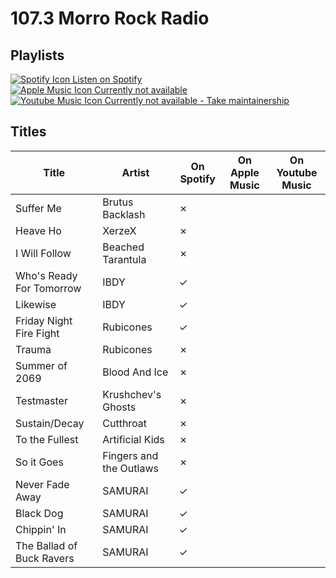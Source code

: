 # 107.3 Morro Rock Radio

## Playlists

[![Spotify Icon](https://user-images.githubusercontent.com/6068259/95839470-57169600-0d43-11eb-89e3-6b80e7c64339.png "Listen on Spotify") Listen on Spotify](https://open.spotify.com/playlist/6YiZrkyKgzux2IWoUX2jfN)  
[![Apple Music Icon](https://user-images.githubusercontent.com/6068259/95839328-2fbfc900-0d43-11eb-896b-78ba8d0f56da.png "Listen on Apple Music") Currently not available](https://github.com/MarauderXtreme/video-game-radiostation-playlists/fork)  
[![Youtube Music Icon](https://user-images.githubusercontent.com/6068259/95839482-5a118680-0d43-11eb-97f5-21338bca84df.png "Listen on Youtube Music") Currently not available - Take maintainership](https://github.com/MarauderXtreme/video-game-radiostation-playlists/fork)

## Titles

| Title                     | Artist                  | On Spotify | On Apple Music | On Youtube Music |
| ------------------------- | ----------------------- | ---------- | -------------- | ---------------- |
| Suffer Me                 | Brutus Backlash         | ✗          |                |                  |
| Heave Ho                  | XerzeX                  | ✗          |                |                  |
| I Will Follow             | Beached Tarantula       | ✗          |                |                  |
| Who's Ready For Tomorrow  | IBDY                    | ✓          |                |                  |
| Likewise                  | IBDY                    | ✓          |                |                  |
| Friday Night Fire Fight   | Rubicones               | ✓          |                |                  |
| Trauma                    | Rubicones               | ✗          |                |                  |
| Summer of 2069            | Blood And Ice           | ✗          |                |                  |
| Testmaster                | Krushchev's Ghosts      | ✗          |                |                  |
| Sustain/Decay             | Cutthroat               | ✗          |                |                  |
| To the Fullest            | Artificial Kids         | ✗          |                |                  |
| So it Goes                | Fingers and the Outlaws | ✗          |                |                  |
| Never Fade Away           | SAMURAI                 | ✓          |                |                  |
| Black Dog                 | SAMURAI                 | ✓          |                |                  |
| Chippin' In               | SAMURAI                 | ✓          |                |                  |
| The Ballad of Buck Ravers | SAMURAI                 | ✓          |                |                  |
